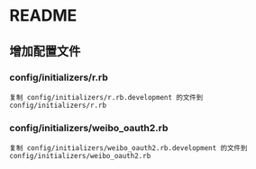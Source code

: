 # README

## 增加配置文件

### config/initializers/r.rb
```
复制 config/initializers/r.rb.development 的文件到 config/initializers/r.rb
```

### config/initializers/weibo_oauth2.rb
```
复制 config/initializers/weibo_oauth2.rb.development 的文件到 config/initializers/weibo_oauth2.rb
```